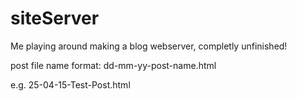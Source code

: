 # siteServer
Me playing around making a blog webserver, completly unfinished!

post file name format: dd-mm-yy-post-name.html

e.g. 25-04-15-Test-Post.html
